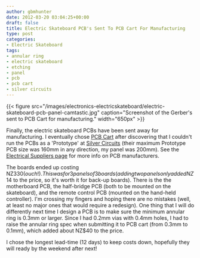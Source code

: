 ```yaml
---
author: gbmhunter
date: 2012-03-20 03:04:25+00:00
draft: false
title: Electric Skateboard PCB's Sent To PCB Cart For Manufacturing
type: post
categories:
- Electric Skateboard
tags:
- annular ring
- electric skateboard
- etching
- panel
- pcb
- pcb cart
- silver circuits
---
```


{{< figure src="/images/electronics-electricskateboard/electric-skateboard-pcb-panel-camtastic.jpg" caption="Screenshot of the Gerber's sent to PCB Cart for manufacturing."  width="650px" >}}

Finally, the electric skateboard PCBs have been sent away for manufacturing. I eventually chose [PCB Cart](http://www.pcbcart.com/) after discovering that I couldn't run the PCBs as a 'Prototype' at [Silver Circuits](http://www.custompcb.com/) (their maximum Prototype PCB size was 160mm in any direction, my panel was 200mm). See the [Electrical Suppliers page](/electronics/other/electrical-suppliers) for more info on PCB manufacturers.

The boards ended up costing NZ$330 (ouch!). This was for 3 panels of 3 boards (adding two panels only added NZ$14 to the price, so it's worth it for back-up boards).
There is the the motherboard PCB, the half-bridge PCB (both to be mounted on the skateboard), and the remote control PCB (mounted on the hand-held controller). I'm crossing my fingers and hoping there are no mistakes (well, at least no major ones that would require a redesign). One thing that I will do differently next time I design a PCB is to make sure the minimum annular ring is 0.3mm or larger. Since I had 0.2mm vias with 0.4mm holes, I had to raise the annular ring spec when submitting it to PCB cart (from 0.3mm to 0.1mm), which added about NZ$40 to the price.

I chose the longest lead-time (12 days) to keep costs down, hopefully they will ready by the weekend after next!
